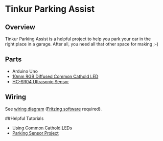 # Tinkur Parking Assist

## Overview

Tinkur Parking Assist is a helpful project to help you park your car in the right place in a garage.  After all, you need all that other space for making ;-)

## Parts

* Arduino Uno
* [10mm RGB Diffused Common Cathold LED](https://www.sparkfun.com/products/9264)
* [HC-SR04 Ultrasonic Sensor](https://www.sparkfun.com/products/13959)

## Wiring

See [wiring diagram](wiringdiagram.fzz) ([Fritzing software](http://fritzing.org/home/) required).

##Helpful Tutorials
* [Using Common Cathold LEDs](https://learn.adafruit.com/adafruit-arduino-lesson-3-rgb-leds/overview)
* [Parking Sensor Project](https://www.thingiverse.com/thing:2808403)


